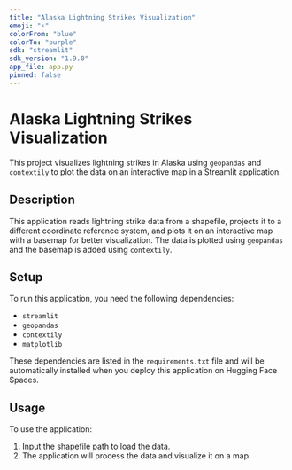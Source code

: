 ```yaml
---
title: "Alaska Lightning Strikes Visualization"
emoji: "⚡"
colorFrom: "blue"
colorTo: "purple"
sdk: "streamlit"
sdk_version: "1.9.0"
app_file: app.py
pinned: false
---
```


# Alaska Lightning Strikes Visualization

This project visualizes lightning strikes in Alaska using `geopandas` and `contextily` to plot the data on an interactive map in a Streamlit application.

## Description

This application reads lightning strike data from a shapefile, projects it to a different coordinate reference system, and plots it on an interactive map with a basemap for better visualization. The data is plotted using `geopandas` and the basemap is added using `contextily`.

## Setup

To run this application, you need the following dependencies:

- `streamlit`
- `geopandas`
- `contextily`
- `matplotlib`

These dependencies are listed in the `requirements.txt` file and will be automatically installed when you deploy this application on Hugging Face Spaces.

## Usage

To use the application:

1. Input the shapefile path to load the data.
2. The application will process the data and visualize it on a map.


